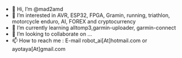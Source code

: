 - 👋 Hi, I’m @mad2amd
- 👀 I’m interested in AVR, ESP32, FPGA, Gramin, running, triathlon, motorcycle enduro, AI, FOREX and cryptocurrency
- 🌱 I’m currently learning alltomp3,garmin-uploader, garmin-connect
- 💞️ I’m looking to collaborate on ...
- 📫 How to reach me : E-mail robot_ai[At]hotmail.com or ayotaya[At]gmail.com

<!---
Parameth/mad2amd is a ✨ special ✨ repository because its `README.md` (this file) appears on your GitHub profile.
You can click the Preview link to take a look at your changes.
--->
